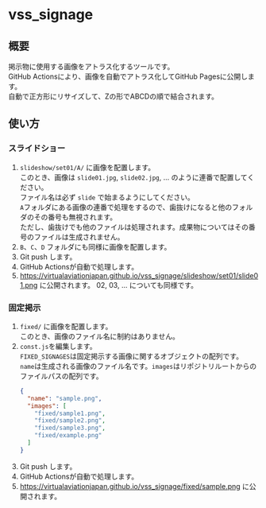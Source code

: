# vss_signage

## 概要
掲示物に使用する画像をアトラス化するツールです。  
GitHub Actionsにより、画像を自動でアトラス化してGitHub Pagesに公開します。  
自動で正方形にリサイズして、Zの形でABCDの順で結合されます。  

## 使い方
### スライドショー
1. `slideshow/set01/A/` に画像を配置します。  
   このとき、画像は `slide01.jpg`, `slide02.jpg`, ... のように連番で配置してください。  
   ファイル名は必ず `slide` で始まるようにしてください。  
   `A`フォルダにある画像の連番で処理をするので、歯抜けになると他のフォルダのその番号も無視されます。  
   ただし、歯抜けでも他のファイルは処理されます。成果物についてはその番号のファイルは生成されません。  
2. `B`、`C`、`D` フォルダにも同様に画像を配置します。
3. Git push します。
4. GitHub Actionsが自動で処理します。
4. https://virtualaviationjapan.github.io/vss_signage/slideshow/set01/slide01.png に公開されます。
   02, 03, ... についても同様です。

### 固定掲示
1. `fixed/` に画像を配置します。  
   このとき、画像のファイル名に制約はありません。
2. `const.js`を編集します。  
   `FIXED_SIGNAGES`は固定掲示する画像に関するオブジェクトの配列です。  
   `name`は生成される画像のファイル名です。`images`はリポジトリルートからのファイルパスの配列です。
   ```json
   {
     "name": "sample.png",
     "images": [
       "fixed/sample1.png",
       "fixed/sample2.png",
       "fixed/sample3.png",
       "fixed/example.png"
     ]
   }
   ```
3. Git push します。
4. GitHub Actionsが自動で処理します。
4. https://virtualaviationjapan.github.io/vss_signage/fixed/sample.png に公開されます。